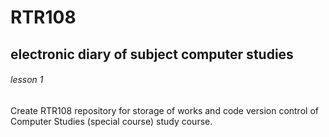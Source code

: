 # RTR108
## electronic diary of subject computer studies
###### lesson 1
Create RTR108 repository for storage of works and code version control of Computer Studies (special course) study course.
